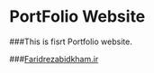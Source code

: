 # PortFolio Website

###This is fisrt Portfolio website.

###[Faridrezabidkham.ir](https://www.faridrezabidkham.ir)